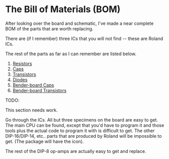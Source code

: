 # The Bill of Materials (BOM)

After looking over the board and schematic, I've made a near complete
BOM of the parts that are worth replacing.

There are (if I remember) three ICs that you will not find -- these
are Roland ICs. 

The rest of the parts as far as I can remember are listed below.

1.  [Resistors](./Resistors.md)
2.  [Caps](./Caps.md)
3.  [Transistors](./Transistors.md)
4.  [Diodes](./Diodes.md)
5.  [Bender-board Caps](./BenderCaps.md)
6.  [Bender-board Transistors](./BenderTr.md)


TODO:

This section needs work.


Go through the ICs.   All but three specimens on the board are easy
to get.  The main CPU can be found, except that you'd have to program it
and those tools plus the actual code to program it with is difficult to
get.  The other DIP-16/DIP-14, etc.. parts that are produced by Roland
will be impossible to get. (The package will have the icon).

The rest of the DIP-8 op-amps are actually easy to get and replace.


